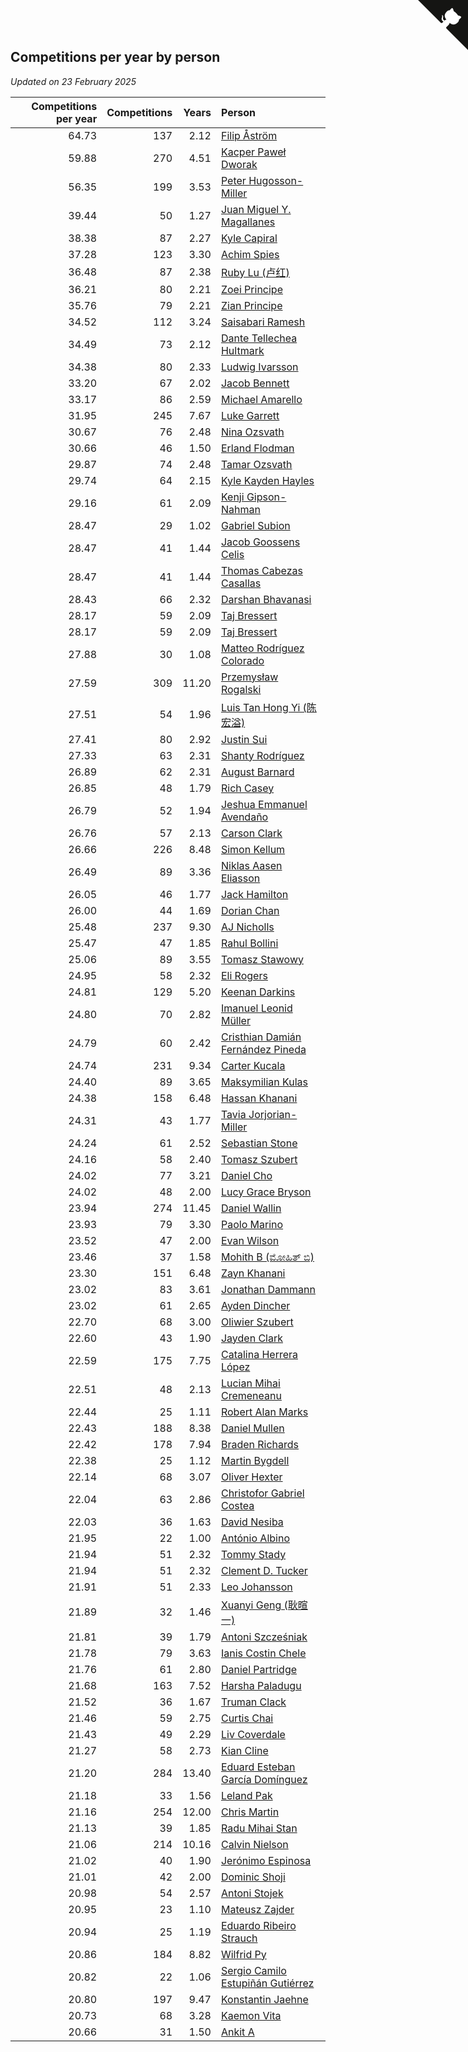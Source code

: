 ## Competitions per year by person

*Updated on 23 February 2025*

| Competitions per year | Competitions | Years | Person |
| ---: | ---: | ---: | :--- |
| 64.73 | 137 | 2.12 | [Filip Åström](https://www.worldcubeassociation.org/persons/2023ASTR01) |
| 59.88 | 270 | 4.51 | [Kacper Paweł Dworak](https://www.worldcubeassociation.org/persons/2020DWOR01) |
| 56.35 | 199 | 3.53 | [Peter Hugosson-Miller](https://www.worldcubeassociation.org/persons/2021HUGO01) |
| 39.44 | 50 | 1.27 | [Juan Miguel Y. Magallanes](https://www.worldcubeassociation.org/persons/2023MAGA09) |
| 38.38 | 87 | 2.27 | [Kyle Capiral](https://www.worldcubeassociation.org/persons/2022CAPI02) |
| 37.28 | 123 | 3.30 | [Achim Spies](https://www.worldcubeassociation.org/persons/2021SPIE01) |
| 36.48 | 87 | 2.38 | [Ruby Lu (卢红)](https://www.worldcubeassociation.org/persons/2022LURU01) |
| 36.21 | 80 | 2.21 | [Zoei Principe](https://www.worldcubeassociation.org/persons/2022PRIN09) |
| 35.76 | 79 | 2.21 | [Zian Principe](https://www.worldcubeassociation.org/persons/2022PRIN08) |
| 34.52 | 112 | 3.24 | [Saisabari Ramesh](https://www.worldcubeassociation.org/persons/2021RAME01) |
| 34.49 | 73 | 2.12 | [Dante Tellechea Hultmark](https://www.worldcubeassociation.org/persons/2023HULT01) |
| 34.38 | 80 | 2.33 | [Ludwig Ivarsson](https://www.worldcubeassociation.org/persons/2022IVAR01) |
| 33.20 | 67 | 2.02 | [Jacob Bennett](https://www.worldcubeassociation.org/persons/2023BENN04) |
| 33.17 | 86 | 2.59 | [Michael Amarello](https://www.worldcubeassociation.org/persons/2022AMAR09) |
| 31.95 | 245 | 7.67 | [Luke Garrett](https://www.worldcubeassociation.org/persons/2017GARR05) |
| 30.67 | 76 | 2.48 | [Nina Ozsvath](https://www.worldcubeassociation.org/persons/2022OZSV03) |
| 30.66 | 46 | 1.50 | [Erland Flodman](https://www.worldcubeassociation.org/persons/2023FLOD01) |
| 29.87 | 74 | 2.48 | [Tamar Ozsvath](https://www.worldcubeassociation.org/persons/2022OZSV04) |
| 29.74 | 64 | 2.15 | [Kyle Kayden Hayles](https://www.worldcubeassociation.org/persons/2022HAYL02) |
| 29.16 | 61 | 2.09 | [Kenji Gipson-Nahman](https://www.worldcubeassociation.org/persons/2023GIPS01) |
| 28.47 | 29 | 1.02 | [Gabriel Subion](https://www.worldcubeassociation.org/persons/2024SUBI01) |
| 28.47 | 41 | 1.44 | [Jacob Goossens Celis](https://www.worldcubeassociation.org/persons/2023CELI06) |
| 28.47 | 41 | 1.44 | [Thomas Cabezas Casallas](https://www.worldcubeassociation.org/persons/2023CASA08) |
| 28.43 | 66 | 2.32 | [Darshan Bhavanasi](https://www.worldcubeassociation.org/persons/2022BHAV01) |
| 28.17 | 59 | 2.09 | [Taj Bressert](https://www.worldcubeassociation.org/persons/2023BRES01) |
| 28.17 | 59 | 2.09 | [Taj Bressert](https://www.worldcubeassociation.org/persons/2023BRES01) |
| 27.88 | 30 | 1.08 | [Matteo Rodríguez Colorado](https://www.worldcubeassociation.org/persons/2024COLO04) |
| 27.59 | 309 | 11.20 | [Przemysław Rogalski](https://www.worldcubeassociation.org/persons/2013ROGA02) |
| 27.51 | 54 | 1.96 | [Luis Tan Hong Yi (陈宏溢)](https://www.worldcubeassociation.org/persons/2023YILU01) |
| 27.41 | 80 | 2.92 | [Justin Sui](https://www.worldcubeassociation.org/persons/2022SUIJ01) |
| 27.33 | 63 | 2.31 | [Shanty Rodríguez](https://www.worldcubeassociation.org/persons/2022CUBI01) |
| 26.89 | 62 | 2.31 | [August Barnard](https://www.worldcubeassociation.org/persons/2022BARN21) |
| 26.85 | 48 | 1.79 | [Rich Casey](https://www.worldcubeassociation.org/persons/2023CASE06) |
| 26.79 | 52 | 1.94 | [Jeshua Emmanuel Avendaño](https://www.worldcubeassociation.org/persons/2023AVEN01) |
| 26.76 | 57 | 2.13 | [Carson Clark](https://www.worldcubeassociation.org/persons/2023CLAR02) |
| 26.66 | 226 | 8.48 | [Simon Kellum](https://www.worldcubeassociation.org/persons/2016KELL12) |
| 26.49 | 89 | 3.36 | [Niklas Aasen Eliasson](https://www.worldcubeassociation.org/persons/2021ELIA01) |
| 26.05 | 46 | 1.77 | [Jack Hamilton](https://www.worldcubeassociation.org/persons/2023HAMI08) |
| 26.00 | 44 | 1.69 | [Dorian Chan](https://www.worldcubeassociation.org/persons/2023DORI01) |
| 25.48 | 237 | 9.30 | [AJ Nicholls](https://www.worldcubeassociation.org/persons/2015NICH04) |
| 25.47 | 47 | 1.85 | [Rahul Bollini](https://www.worldcubeassociation.org/persons/2023BOLL01) |
| 25.06 | 89 | 3.55 | [Tomasz Stawowy](https://www.worldcubeassociation.org/persons/2021STAW01) |
| 24.95 | 58 | 2.32 | [Eli Rogers](https://www.worldcubeassociation.org/persons/2022ROGE05) |
| 24.81 | 129 | 5.20 | [Keenan Darkins](https://www.worldcubeassociation.org/persons/2019DARK02) |
| 24.80 | 70 | 2.82 | [Imanuel Leonid Müller](https://www.worldcubeassociation.org/persons/2022MULL02) |
| 24.79 | 60 | 2.42 | [Cristhian Damián Fernández Pineda](https://www.worldcubeassociation.org/persons/2022PINE05) |
| 24.74 | 231 | 9.34 | [Carter Kucala](https://www.worldcubeassociation.org/persons/2015KUCA01) |
| 24.40 | 89 | 3.65 | [Maksymilian Kulas](https://www.worldcubeassociation.org/persons/2021KULA02) |
| 24.38 | 158 | 6.48 | [Hassan Khanani](https://www.worldcubeassociation.org/persons/2018KHAN26) |
| 24.31 | 43 | 1.77 | [Tavia Jorjorian-Miller](https://www.worldcubeassociation.org/persons/2023JORJ01) |
| 24.24 | 61 | 2.52 | [Sebastian Stone](https://www.worldcubeassociation.org/persons/2022STON09) |
| 24.16 | 58 | 2.40 | [Tomasz Szubert](https://www.worldcubeassociation.org/persons/2022SZUB02) |
| 24.02 | 77 | 3.21 | [Daniel Cho](https://www.worldcubeassociation.org/persons/2021CHOD01) |
| 24.02 | 48 | 2.00 | [Lucy Grace Bryson](https://www.worldcubeassociation.org/persons/2023BRYS01) |
| 23.94 | 274 | 11.45 | [Daniel Wallin](https://www.worldcubeassociation.org/persons/2013WALL03) |
| 23.93 | 79 | 3.30 | [Paolo Marino](https://www.worldcubeassociation.org/persons/2021MARI04) |
| 23.52 | 47 | 2.00 | [Evan Wilson](https://www.worldcubeassociation.org/persons/2023WILS11) |
| 23.46 | 37 | 1.58 | [Mohith B (ಮೋಹಿತ್ ಬಿ)](https://www.worldcubeassociation.org/persons/2023BMOH01) |
| 23.30 | 151 | 6.48 | [Zayn Khanani](https://www.worldcubeassociation.org/persons/2018KHAN28) |
| 23.02 | 83 | 3.61 | [Jonathan Dammann](https://www.worldcubeassociation.org/persons/2021DAMM01) |
| 23.02 | 61 | 2.65 | [Ayden Dincher](https://www.worldcubeassociation.org/persons/2022DINC01) |
| 22.70 | 68 | 3.00 | [Oliwier Szubert](https://www.worldcubeassociation.org/persons/2022SZUB01) |
| 22.60 | 43 | 1.90 | [Jayden Clark](https://www.worldcubeassociation.org/persons/2023CLAR13) |
| 22.59 | 175 | 7.75 | [Catalina Herrera López](https://www.worldcubeassociation.org/persons/2017LOPE31) |
| 22.51 | 48 | 2.13 | [Lucian Mihai Cremeneanu](https://www.worldcubeassociation.org/persons/2023CREM01) |
| 22.44 | 25 | 1.11 | [Robert Alan Marks](https://www.worldcubeassociation.org/persons/2024MARK03) |
| 22.43 | 188 | 8.38 | [Daniel Mullen](https://www.worldcubeassociation.org/persons/2016MULL04) |
| 22.42 | 178 | 7.94 | [Braden Richards](https://www.worldcubeassociation.org/persons/2017RICH02) |
| 22.38 | 25 | 1.12 | [Martin Bygdell](https://www.worldcubeassociation.org/persons/2024BYGD01) |
| 22.14 | 68 | 3.07 | [Oliver Hexter](https://www.worldcubeassociation.org/persons/2022HEXT01) |
| 22.04 | 63 | 2.86 | [Christofor Gabriel Costea](https://www.worldcubeassociation.org/persons/2022COST03) |
| 22.03 | 36 | 1.63 | [David Nesiba](https://www.worldcubeassociation.org/persons/2023NESI01) |
| 21.95 | 22 | 1.00 | [António Albino](https://www.worldcubeassociation.org/persons/2024ALBI01) |
| 21.94 | 51 | 2.32 | [Tommy Stady](https://www.worldcubeassociation.org/persons/2022STAD01) |
| 21.94 | 51 | 2.32 | [Clement D. Tucker](https://www.worldcubeassociation.org/persons/2022TUCK09) |
| 21.91 | 51 | 2.33 | [Leo Johansson](https://www.worldcubeassociation.org/persons/2022JOHA08) |
| 21.89 | 32 | 1.46 | [Xuanyi Geng (耿暄一)](https://www.worldcubeassociation.org/persons/2023GENG02) |
| 21.81 | 39 | 1.79 | [Antoni Szcześniak](https://www.worldcubeassociation.org/persons/2023SZCZ04) |
| 21.78 | 79 | 3.63 | [Ianis Costin Chele](https://www.worldcubeassociation.org/persons/2021CHEL01) |
| 21.76 | 61 | 2.80 | [Daniel Partridge](https://www.worldcubeassociation.org/persons/2022PART02) |
| 21.68 | 163 | 7.52 | [Harsha Paladugu](https://www.worldcubeassociation.org/persons/2017PALA08) |
| 21.52 | 36 | 1.67 | [Truman Clack](https://www.worldcubeassociation.org/persons/2023CLAC02) |
| 21.46 | 59 | 2.75 | [Curtis Chai](https://www.worldcubeassociation.org/persons/2022CHAI02) |
| 21.43 | 49 | 2.29 | [Liv Coverdale](https://www.worldcubeassociation.org/persons/2022COVE02) |
| 21.27 | 58 | 2.73 | [Kian Cline](https://www.worldcubeassociation.org/persons/2022CLIN01) |
| 21.20 | 284 | 13.40 | [Eduard Esteban García Domínguez](https://www.worldcubeassociation.org/persons/2011EDUA01) |
| 21.18 | 33 | 1.56 | [Leland Pak](https://www.worldcubeassociation.org/persons/2023PAKL02) |
| 21.16 | 254 | 12.00 | [Chris Martin](https://www.worldcubeassociation.org/persons/2013MART03) |
| 21.13 | 39 | 1.85 | [Radu Mihai Stan](https://www.worldcubeassociation.org/persons/2023STAN09) |
| 21.06 | 214 | 10.16 | [Calvin Nielson](https://www.worldcubeassociation.org/persons/2014NIEL03) |
| 21.02 | 40 | 1.90 | [Jerónimo Espinosa](https://www.worldcubeassociation.org/persons/2023ESPI07) |
| 21.01 | 42 | 2.00 | [Dominic Shoji](https://www.worldcubeassociation.org/persons/2023SHOJ01) |
| 20.98 | 54 | 2.57 | [Antoni Stojek](https://www.worldcubeassociation.org/persons/2022STOJ03) |
| 20.95 | 23 | 1.10 | [Mateusz Zajder](https://www.worldcubeassociation.org/persons/2024ZAJD01) |
| 20.94 | 25 | 1.19 | [Eduardo Ribeiro Strauch](https://www.worldcubeassociation.org/persons/2023STRA33) |
| 20.86 | 184 | 8.82 | [Wilfrid Py](https://www.worldcubeassociation.org/persons/2016PYWI01) |
| 20.82 | 22 | 1.06 | [Sergio Camilo Estupiñán Gutiérrez](https://www.worldcubeassociation.org/persons/2024GUTI02) |
| 20.80 | 197 | 9.47 | [Konstantin Jaehne](https://www.worldcubeassociation.org/persons/2015JAEH01) |
| 20.73 | 68 | 3.28 | [Kaemon Vita](https://www.worldcubeassociation.org/persons/2021VITA01) |
| 20.66 | 31 | 1.50 | [Ankit A](https://www.worldcubeassociation.org/persons/2023AANK01) |


<a href="https://github.com/jonatanklosko/wca_statistics" class="github-corner" aria-label="View source on Github"><svg width="80" height="80" viewBox="0 0 250 250" style="fill:#151513; color:#fff; position: absolute; top: 0; border: 0; right: 0;" aria-hidden="true"><path d="M0,0 L115,115 L130,115 L142,142 L250,250 L250,0 Z"></path><path d="M128.3,109.0 C113.8,99.7 119.0,89.6 119.0,89.6 C122.0,82.7 120.5,78.6 120.5,78.6 C119.2,72.0 123.4,76.3 123.4,76.3 C127.3,80.9 125.5,87.3 125.5,87.3 C122.9,97.6 130.6,101.9 134.4,103.2" fill="currentColor" style="transform-origin: 130px 106px;" class="octo-arm"></path><path d="M115.0,115.0 C114.9,115.1 118.7,116.5 119.8,115.4 L133.7,101.6 C136.9,99.2 139.9,98.4 142.2,98.6 C133.8,88.0 127.5,74.4 143.8,58.0 C148.5,53.4 154.0,51.2 159.7,51.0 C160.3,49.4 163.2,43.6 171.4,40.1 C171.4,40.1 176.1,42.5 178.8,56.2 C183.1,58.6 187.2,61.8 190.9,65.4 C194.5,69.0 197.7,73.2 200.1,77.6 C213.8,80.2 216.3,84.9 216.3,84.9 C212.7,93.1 206.9,96.0 205.4,96.6 C205.1,102.4 203.0,107.8 198.3,112.5 C181.9,128.9 168.3,122.5 157.7,114.1 C157.9,116.9 156.7,120.9 152.7,124.9 L141.0,136.5 C139.8,137.7 141.6,141.9 141.8,141.8 Z" fill="currentColor" class="octo-body"></path></svg></a><style>.github-corner:hover .octo-arm{animation:octocat-wave 560ms ease-in-out}@keyframes octocat-wave{0%,100%{transform:rotate(0)}20%,60%{transform:rotate(-25deg)}40%,80%{transform:rotate(10deg)}}@media (max-width:500px){.github-corner:hover .octo-arm{animation:none}.github-corner .octo-arm{animation:octocat-wave 560ms ease-in-out}}</style>
